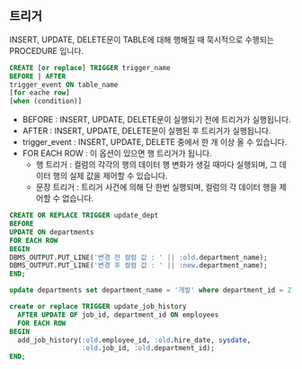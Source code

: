 ## 트리거

INSERT, UPDATE, DELETE문이 TABLE에 대해 행해질 때 묵시적으로 수행되는 PROCEDURE 입니다.

```sql
CREATE [or replace] TRIGGER trigger_name
BEFORE | AFTER
trigger_event ON table_name
[for eache row]
[when (condition)]
```

- BEFORE : INSERT, UPDATE, DELETE문이 실행되기 전에 트리거가 실행됩니다.
- AFTER : INSERT, UPDATE, DELETE문이 실행된 후 트리거가 실행됩니다.
- trigger_event : INSERT, UPDATE, DELETE 중에서 한 개 이상 올 수 있습니다.
- FOR EACH ROW : 이 옵션이 있으면 행 트리거가 됩니다.
  - 행 트리거 : 컬럼의 각각의 행의 데이터 행 변화가 생길 때마다 실행되며, 그 데이터 행의 실제 값을 제어할 수 있습니다.
  - 문장 트리거 : 트리거 사건에 의해 단 한번 실행되며, 컬럼의 각 데이터 행을 제어할 수 없습니다.

```sql
CREATE OR REPLACE TRIGGER update_dept
BEFORE
UPDATE ON departments
FOR EACH ROW
BEGIN
DBMS_OUTPUT.PUT_LINE('변경 전 컬럼 값 : ' || :old.department_name);
DBMS_OUTPUT.PUT_LINE('변경 후 컬럼 값 : ' || :new.department_name);
END;
```

```sql
update departments set department_name = '개발' where department_id = 270;
```

```sql
create or replace TRIGGER update_job_history
  AFTER UPDATE OF job_id, department_id ON employees
  FOR EACH ROW
BEGIN
  add_job_history(:old.employee_id, :old.hire_date, sysdate,
                  :old.job_id, :old.department_id);
END;
```
